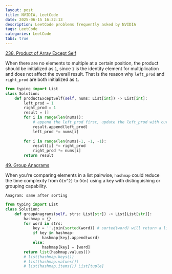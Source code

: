 ```yaml
---
layout: post
title: NVIDIA, LeetCode
date: 2025-06-15 16:32:13
description: LeetCode problems frequently asked by NVIDIA
tags: LeetCode
categories: LeetCode
tabs: true
---
```

[238. Product of Array Except Self](https://leetcode.com/problems/product-of-array-except-self/description/?envType=company&envId=nvidia&favoriteSlug=nvidia-three-months)

When there are no elements to multiple at a certain position, the product should be initialized as `1`, since `1` is the identity element for multiplication and does not affect the overall result. That is the reason why `left_prod` and `right_prod` are both initialized as `1`.

```python
from typing import List
class Solution:
    def productExceptSelf(self, nums: List[int]) -> List[int]:
        left_prod = 1
        right_prod = 1
        result = []
        for i in range(len(nums)):
            # append the left_prod first, update the left_prod with current element second to except self
            result.append(left_prod)
            left_prod *= nums[i]
        
        for i in range(len(nums)-1, -1, -1):
            result[i] *= right_prod
            right_prod *= nums[i]
        return result
```
[49. Group Anagrams](https://leetcode.com/problems/group-anagrams/description/?envType=company&envId=nvidia&favoriteSlug=nvidia-three-months)

When you're comparing elements in a list pairwise, `hashmap` could reduce the time complexity from `O(n^2)` to `O(n)` using a key with distinguishing or grouping capability.

`Anagram: same after sorting`
```python
from typing import List
class Solution:
    def groupAnagrams(self, strs: List[str]) -> List[List[str]]:
        hashmap = {}
        for word in strs:
            key = ''.join(sorted(word)) # sorted(word) will return a list
            if key in hashmap:
                hashmap[key].append(word)
            else:
                hashmap[key] = [word]
        return list(hashmap.values()) 
        # list(hashmap.keys())
        # list(hashmap.values()) 
        # list(hashmap.items()) List[tuple]
```
